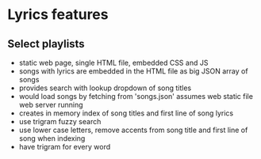 # Lyrics features

## Select playlists

- static web page, single HTML file, embedded CSS and JS
- songs with lyrics are embedded in the HTML file as big JSON array of songs
- provides search with lookup dropdown of song titles
- would load songs by fetching from  'songs.json' assumes web static file web server running
- creates in memory index of song titles and first line of song lyrics
- use trigram fuzzy search
- use lower case letters, remove accents from song title and first line of song when indexing
- have trigram for every word
